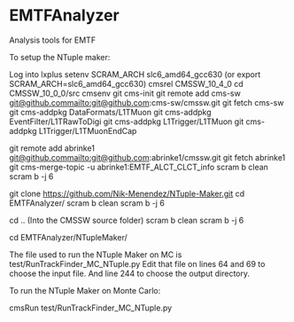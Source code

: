 # EMTFAnalyzer
Analysis tools for EMTF

To setup the NTuple maker:

Log into lxplus
setenv SCRAM_ARCH slc6_amd64_gcc630 (or export SCRAM_ARCH=slc6_amd64_gcc630)
cmsrel CMSSW_10_4_0
cd CMSSW_10_0_0/src
cmsenv
git cms-init
git remote add cms-sw git@github.com<mailto:git@github.com>:cms-sw/cmssw.git
git fetch cms-sw
git cms-addpkg DataFormats/L1TMuon
git cms-addpkg EventFilter/L1TRawToDigi
git cms-addpkg L1Trigger/L1TMuon
git cms-addpkg L1Trigger/L1TMuonEndCap

git remote add abrinke1
git@github.com<mailto:git@github.com>:abrinke1/cmssw.git
git fetch abrinke1
git cms-merge-topic -u abrinke1:EMTF_ALCT_CLCT_info
scram b clean
scram b -j 6

git clone https://github.com/Nik-Menendez/NTuple-Maker.git
cd EMTFAnalyzer/
scram b clean
scram b -j 6

cd .. (Into the CMSSW source folder)
scram b clean
scram b -j 6

cd EMTFAnalyzer/NTupleMaker/



The file used to run the NTuple Maker on MC is test/RunTrackFinder_MC_NTuple.py
Edit that file on lines 64 and 69 to choose the input file. And line 244 to choose the output directory.

To run the NTuple Maker on Monte Carlo:

cmsRun test/RunTrackFinder_MC_NTuple.py
